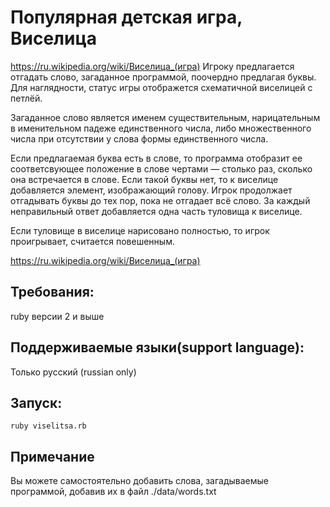 # Популярная детская игра, Виселица
https://ru.wikipedia.org/wiki/Виселица_(игра)
Игроку предлагается отгадать слово, загаданное программой, поочердно предлагая буквы. Для наглядности, статус игры отображется схематичной виселицей с петлёй.

Загаданное слово является именем существительным, нарицательным в именительном падеже единственного числа, либо множественного числа при отсутствии у слова формы единственного числа.

Если предлагаемая буква есть в слове, то программа отобразит ее соответсвующее положение в слове чертами — столько раз, сколько она встречается в слове. Если такой буквы нет, то к виселице добавляется элемент, изображающий голову. Игрок продолжает отгадывать буквы до тех пор, пока не отгадает всё слово. За каждый неправильный ответ  добавляется одна часть туловища к виселице.

Если туловище в виселице нарисовано полностью, то  игрок проигрывает, считается повешенным. 

https://ru.wikipedia.org/wiki/Виселица_(игра)
## Требования:
ruby версии 2 и выше
## Поддерживаемые языки(support language):
Только русский (russian only)
## Запуск:  
```
ruby viselitsa.rb
```
## Примечание
Вы можете самостоятельно добавить слова, загадываемые программой, добавив их в файл ./data/words.txt
